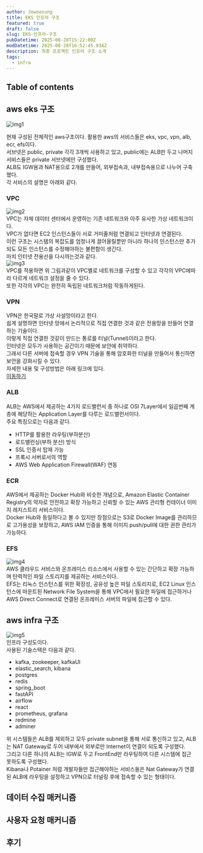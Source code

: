 ```yaml
---
author: Jowoosung
title: EKS 인프라 구조  
featured: true
draft: false
slug: EKS-인프라-구조  
pubDatetime: 2025-08-28T15:22:00Z
modDatetime: 2025-08-28T16:52:45.934Z
description: 최종 프로젝트 인프라 구조 소개 
tags: 
  - infra
---  
```


## Table of contents

## aws eks 구조  
![img1](https://github.com/Oldentomato/PortFolio_Next/blob/main/postsimg/post_12/sos_aws_architecture.png?raw=true)  

현재 구성된 전체적인 aws구조이다. 활용한 aws의 서비스들은 eks, vpc, vpn, alb, ecr, efs이다.  
서브넷은 public, private 각각 3개씩 사용하고 있고, public에는 ALB만 두고 나머지 서비스들은 private 서브넷에만 구성했다.  
ALB도 IGW용과 NAT용으로 2개를 만들어, 외부접속과, 내부접속용으로 나누어 구축했다.  
각 서비스의 설명은 아래와 같다.  

### VPC  
![img2](https://miro.medium.com/v2/resize:fit:1400/format:webp/1*hZGJeN-4F6fLtus5XBJC_w.png)  
VPC는 자체 데이터 센터에서 운영하는 기존 네트워크와 아주 유사한 가상 네트워크이다.  
VPC가 없다면 EC2 인스턴스들이 서로 거미줄처럼 연결되고 인터넷과 연결된다.  
이런 구조는 시스템의 복잡도를 엄청나게 끌어올릴뿐만 아니라 하나의 인스턴스만 추가되도 모든 인스턴스를 수정해야하는 불편함이 생긴다.  
마치 인터넷 전용선을 다시까는것과 같다.  
![img3](https://miro.medium.com/v2/resize:fit:1400/format:webp/1*Ehn4uEQMtbmdPsU6MxVc3Q.png)  
VPC를 적용하면 위 그림과같이 VPC별로 네트워크를 구성할 수 있고 각각의 VPC에따라 다르게 네트워크 설정을 줄 수 있다.  
또한 각각의 VPC는 완전히 독립된 네트워크처럼 작동하게된다.  

### VPN  
VPN은 한국말로 가상 사설망이라고 한다.  
쉽게 설명하면 인터넷 망에서 논리적으로 직접 연결한 것과 같은 전용망을 만들어 연결하는 기술이다.  
이렇게 직접 연결한 것같이 만드는 통로를 터널(Tunnel)이라고 한다.  
인터넷은 모두가 사용하는 공간이기 때문에 보안에 취약하다.  
그래서 다른 서버에 접속할 경우 VPN 기술을 통해 암호화한 터널을 만들어서 통신하면 보안을 강화시킬 수 있다.  
자세한 내용 및 구성방법은 아래 링크에 있다.  
[이동하기](https://wsportfolio.vercel.app/blog/post_10)  

### ALB  
ALB는 AWS에서 제공하는 4가지 로드밸런서 중 하나로 OSI 7Layer에서 일곱번째 계층에 해당하는 Application Layer를 다루는 로드밸런서이다.  
주요 특징으로는 다음과 같다.  
- HTTP를 활용한 라우팅(부하분산)  
- 로드밸런싱(부하 분산) 방식  
- SSL 인증서 탑재 가능  
- 프록시 서버로서의 역할  
- AWS Web Application Firewall(WAF) 연동  


### ECR  
AWS에서 제공하는 Docker Hub와 비슷한 개념으로, Amazon Elastic Container Registry의 약자로 안전하고 확장 가능하고 신뢰할 수 있는 AWS 관리형 컨테이너 이미지 레지스트리 서비스이다.  
Docker Hub와 동일하다고 볼 수 있지만 장점으로는 S3로 Docker Image를  관리하므로 고가용성을 보장하고, AWS IAM 인증을 통해 이미지 push/pull에 대한 권한 관리가 가능하다.  


### EFS  
![img4](https://blog.kakaocdn.net/dna/bfOSCy/btsFK5HHuXo/AAAAAAAAAAAAAAAAAAAAABf_xiW5DSsqRYltfC2fkRQIBgL46RKl4IKggGmjH49J/img.png?credential=yqXZFxpELC7KVnFOS48ylbz2pIh7yKj8&expires=1756652399&allow_ip=&allow_referer=&signature=fy8YOWKGsr4wdxkYwvmKxburCcE%3D)  
AWS 클라우드 서비스와 온프레미스 리소스에서 사용할 수 있는 간단하고 확장 가능하며 탄력적인 파일 스토리지를 제공하는 서비스이다.  
EFS는 리눅스 인스턴스를 위한 확장성, 공유성 높은 파일 스토리지로, EC2 Linux 인스턴스에 마운트된 Network File System을 통해 VPC에서 필요한 파일에 접근하거나 AWS Direct Connect로 연결된 온프레미스 서버의 파일에 접근할 수 있다.  

## aws infra 구조  
![img5](https://github.com/Oldentomato/PortFolio_Next/blob/main/postsimg/post_12/sos_infra_architecture.drawio.png?raw=true)  
인프라 구성도이다.  
사용된 기술스택은 다음과 같다.  
- kafka, zookeeper, kafkaUI
- elastic_search, kibana
- postgres
- redis
- spring_boot
- fastAPI
- airflow 
- react
- prometheus, grafana
- redmine
- adminer

위 시스템들은 ALB를 제외하고 모두 private subnet을 통해 서로 통신하고 있고, ALB는 NAT Gateway로 두어 내부에서 외부로만 Internet이 연결이 되도록 구성했다.  
그리고 다른 하나의 ALB는 IGW로 두고 FrontEnd만 라우팅하여 다른 시스템에 접근 못하도록 구성했다.  
Kibana나 Potainer 처럼 개발자들만 접근해야하는 서비스들은 Nat Gateway가 연결된 ALB에 라우팅을 설정하고 VPN으로 터널링 후에 접속할 수 있는 형태이다.  

## 데이터 수집 매커니즘  

## 사용자 요청 매커니즘  

## 후기  




